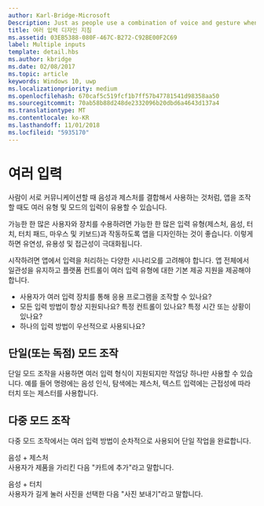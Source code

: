 ```yaml
---
author: Karl-Bridge-Microsoft
Description: Just as people use a combination of voice and gesture when communicating with each other, multiple types and modes of input can also be useful when interacting with an app.
title: 여러 입력 디자인 지침
ms.assetid: 03EB5388-080F-467C-B272-C92BE00F2C69
label: Multiple inputs
template: detail.hbs
ms.author: kbridge
ms.date: 02/08/2017
ms.topic: article
keywords: Windows 10, uwp
ms.localizationpriority: medium
ms.openlocfilehash: 670caf5c519fcf1b7ff57b47781541d98358aa50
ms.sourcegitcommit: 70ab58b88d248de2332096b20dbd6a4643d137a4
ms.translationtype: MT
ms.contentlocale: ko-KR
ms.lasthandoff: 11/01/2018
ms.locfileid: "5935170"
---
```

# <a name="multiple-inputs"></a>여러 입력


사람이 서로 커뮤니케이션할 때 음성과 제스처를 결합해서 사용하는 것처럼, 앱을 조작할 때도 여러 유형 및 모드의 입력이 유용할 수 있습니다.


가능한 한 많은 사용자와 장치를 수용하려면 가능한 한 많은 입력 유형(제스처, 음성, 터치, 터치 패드, 마우스 및 키보드)과 작동하도록 앱을 디자인하는 것이 좋습니다. 이렇게 하면 유연성, 유용성 및 접근성이 극대화됩니다.

시작하려면 앱에서 입력을 처리하는 다양한 시나리오를 고려해야 합니다. 앱 전체에서 일관성을 유지하고 플랫폼 컨트롤이 여러 입력 유형에 대한 기본 제공 지원을 제공해야 합니다.

-   사용자가 여러 입력 장치를 통해 응용 프로그램을 조작할 수 있나요?
-   모든 입력 방법이 항상 지원되나요? 특정 컨트롤이 있나요? 특정 시간 또는 상황이 있나요?
-   하나의 입력 방법이 우선적으로 사용되나요?

## <a name="single-or-exclusive-mode-interactions"></a>단일(또는 독점) 모드 조작


단일 모드 조작을 사용하면 여러 입력 형식이 지원되지만 작업당 하나만 사용할 수 있습니다. 예를 들어 명령에는 음성 인식, 탐색에는 제스처, 텍스트 입력에는 근접성에 따라 터치 또는 제스터를 사용합니다.

## <a name="multimodal-interactions"></a>다중 모드 조작

다중 모드 조작에서는 여러 입력 방법이 순차적으로 사용되어 단일 작업을 완료합니다.

음성 + 제스처  
사용자가 제품을 가리킨 다음 "카트에 추가"라고 말합니다.

음성 + 터치  
사용자가 길게 눌러 사진을 선택한 다음 "사진 보내기"라고 말합니다.



